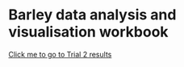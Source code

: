 # Barley data analysis and visualisation workbook

[Click me to go to Trial 2 results](https://github.com/roylejw/barley/blob/main/Trial%202/Trial%202.md)
